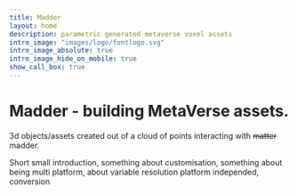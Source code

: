 ```yaml
---
title: Madder
layout: home
description: parametric generated metaverse voxel assets
intro_image: "images/logo/fontlogo.svg"
intro_image_absolute: true
intro_image_hide_on_mobile: true
show_call_box: true
---
```


# Madder - building MetaVerse assets.

3d objects/assets created out of a cloud of points interacting with ~~matter~~ madder.

Short small introduction, something about customisation, something about being multi platform, about variable resolution
platform independed, conversion